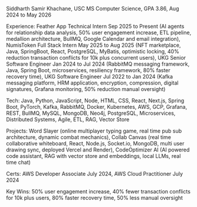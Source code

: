 Siddharth Samir Khachane, USC MS Computer Science, GPA 3.86, Aug 2024 to May 2026

Experience: Feather App Technical Intern Sep 2025 to Present (AI agents for relationship data analysis, 50% user engagement increase, ETL pipeline, medallion architecture, BullMQ, Google Calendar and email integration), NumisToken Full Stack Intern May 2025 to Aug 2025 (NFT marketplace, Java, SpringBoot, React, PostgreSQL, MyBatis, optimistic locking, 40% reduction transaction conflicts for 10k plus concurrent users), UKG Senior Software Engineer Jan 2024 to Jul 2024 (RabbitMQ messaging framework, Java, Spring Boot, microservices, resiliency framework, 80% faster recovery time), UKG Software Engineer Jul 2022 to Jan 2024 (Kafka messaging platform, HRM application, encryption, compression, digital signatures, Grafana monitoring, 50% reduction manual oversight)

Tech: Java, Python, JavaScript, Node, HTML, CSS, React, Next.js, Spring Boot, PyTorch, Kafka, RabbitMQ, Docker, Kubernetes, AWS, GCP, Grafana, REST, BullMQ, MySQL, MongoDB, Neo4j, PostgreSQL, Microservices, Distributed Systems, Agile, ETL, RAG, Vector Store

Projects: Word Slayer (online multiplayer typing game, real time pub sub architecture, dynamic combat mechanics), Collab Canvas (real time collaborative whiteboard, React, Node.js, Socket.io, MongoDB, multi user drawing sync, deployed Vercel and Render), CodeOptimizer AI (AI powered code assistant, RAG with vector store and embeddings, local LLMs, real time chat)

Certs: AWS Developer Associate July 2024, AWS Cloud Practitioner July 2024

Key Wins: 50% user engagement increase, 40% fewer transaction conflicts for 10k plus users, 80% faster recovery time, 50% less manual oversight
